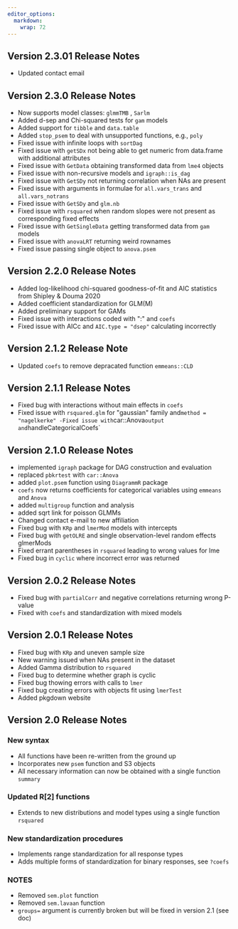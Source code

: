 ```yaml
---
editor_options: 
  markdown: 
    wrap: 72
---
```


## Version 2.3.01 Release Notes
-   Updated contact email

## Version 2.3.0 Release Notes

-   Now supports model classes: `glmmTMB` , `Sarlm`
-   Added d-sep and Chi-squared tests for `gam` models
-   Added support for `tibble` and `data.table`
-   Added `stop_psem` to deal with unsupported functions, e.g., `poly`
-   Fixed issue with infinite loops with `sortDag`
-   Fixed issue with `getSDx` not being able to get numeric from
    data.frame with additional attributes
-   Fixed issue with `GetData` obtaining transformed data from `lme4`
    objects
-   Fixed issue with non-recursive models and `igraph::is_dag`
-   Fixed issue with `GetSDy` not returning correlation when NAs are
    present
-   Fixed issue with arguments in formulae for `all.vars_trans` and
    `all.vars_notrans`
-   Fixed issue with `GetSDy` and `glm.nb`
-   Fixed issue with `rsquared` when random slopes were not present as
    corresponding fixed effects
-   Fixed issue with `GetSingleData` getting transformed data from `gam`
    models
-   Fixed issue with `anovaLRT` returning weird rownames
-   Fixed issue passing single object to `anova.psem`

## Version 2.2.0 Release Notes

-   Added log-likelihood chi-squared goodness-of-fit and AIC statistics
    from Shipley & Douma 2020
-   Added coefficient standardization for GLM(M)
-   Added preliminary support for GAMs
-   Fixed issue with interactions coded with ":" and `coefs`
-   Fixed issue with AICc and `AIC.type = "dsep"` calculating
    incorrectly

## Version 2.1.2 Release Note

-   Updated `coefs` to remove depracated function `emmeans::CLD`

## Version 2.1.1 Release Notes

-   Fixed bug with interactions without main effects in `coefs`
-   Fixed issue with `rsquared.glm` for "gaussian" family
    and`method = "nagelkerke" -Fixed issue with`car::Anova`output and`handleCategoricalCoefs\`

## Version 2.1.0 Release Notes

-   implemented `igraph` package for DAG construction and evaluation
-   replaced `pbkrtest` with `car::Anova`
-   added `plot.psem` function using `DiagrammR` package
-   `coefs` now returns coefficients for categorical variables using
    `emmeans` and `Anova`
-   added `multigroup` function and analysis
-   added sqrt link for poisson GLMMs
-   Changed contact e-mail to new affiliation
-   Fixed bug with `KRp` and `lmerMod` models with intercepts
-   Fixed bug with `getOLRE` and single observation-level random effects
    glmerMods
-   Fixed errant parentheses in `rsquared` leading to wrong values for
    lme
-   Fixed bug in `cyclic` where incorrect error was returned

## Version 2.0.2 Release Notes

-   Fixed bug with `partialCorr` and negative correlations returning
    wrong P-value
-   Fixed with `coefs` and standardization with mixed models

## Version 2.0.1 Release Notes

-   Fixed bug with `KRp` and uneven sample size
-   New warning issued when NAs present in the dataset
-   Added Gamma distribution to `rsquared`
-   Fixed bug to determine whether graph is cyclic
-   Fixed bug thowing errors with calls to `lmer`
-   Fixed bug creating errors with objects fit using `lmerTest`
-   Added pkgdown website

## Version 2.0 Release Notes

### New syntax

-   All functions have been re-written from the ground up
-   Incorporates new `psem` function and S3 objects
-   All necessary information can now be obtained with a single function
    `summary`

### Updated R[2] functions

-   Extends to new distributions and model types using a single function
    `rsquared`

### New standardization procedures

-   Implements range standardization for all response types
-   Adds multiple forms of standardization for binary responses, see
    `?coefs`

### NOTES

-   Removed `sem.plot` function
-   Removed `sem.lavaan` function
-   `groups=` argument is currently broken but will be fixed in version
    2.1 (see doc)
